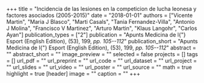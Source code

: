 +++
title = "Incidencia de las lesiones en la competicion de lucha leonesa y factores asociados (2005-2015)"
date = "2018-01-01"
authors = ["Vicente Martin", "Maria J Blasco", "Marti Casals", "Tania Fernandez-Villa", "Antonio J Molina", "Francisco V Martinez", "Arturo Martin", "Klaus Langohr", "Carlos Ayan"]
publication_types = ["2"]
publication = "Apunts Medicina de l{"} Esport (English Edition), (53), 199, _pp. 105--112_"
publication_short = "Apunts Medicina de l{"} Esport (English Edition), (53), 199, _pp. 105--112_"
abstract = ""
abstract_short = ""
image_preview = ""
selected = false
projects = []
tags = []
url_pdf = ""
url_preprint = ""
url_code = ""
url_dataset = ""
url_project = ""
url_slides = ""
url_video = ""
url_poster = ""
url_source = ""
math = true
highlight = true
[header]
image = ""
caption = ""
+++
